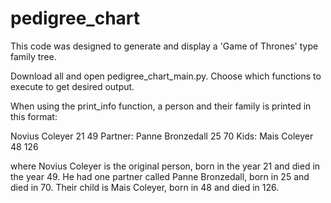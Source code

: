 # pedigree_chart
This code was designed to generate and display a 'Game of Thrones' type family tree.

Download all and open pedigree_chart_main.py. Choose which functions to execute to get desired output. 

When using the print_info function, a person and their family is printed in this format: 

Novius Coleyer 21 49
 Partner: Panne Bronzedall 25 70
 Kids:
   Mais Coleyer 48 126

where Novius Coleyer is the original person, born in the year 21 and died in the year 49. He had one partner called Panne Bronzedall, born in 25 and died in 70. Their child is Mais Coleyer, born in 48 and died in 126.
